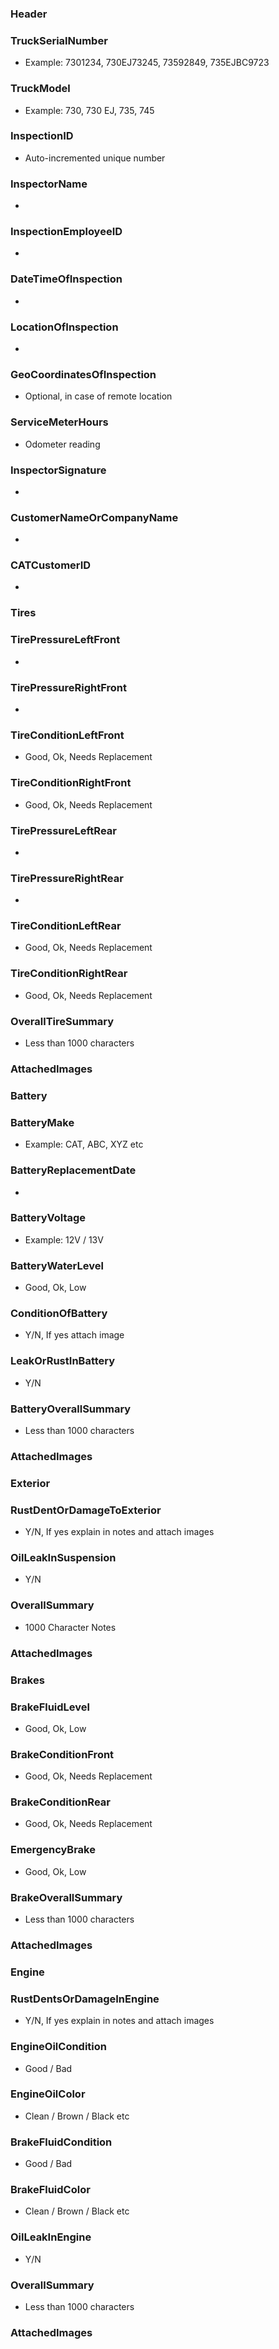 ### Header
### TruckSerialNumber
- Example: 7301234, 730EJ73245, 73592849, 735EJBC9723
### TruckModel
- Example: 730, 730 EJ, 735, 745
### InspectionID
- Auto-incremented unique number
### InspectorName
- 
### InspectionEmployeeID
- 
### DateTimeOfInspection
- 
### LocationOfInspection
- 
### GeoCoordinatesOfInspection
- Optional, in case of remote location
### ServiceMeterHours
- Odometer reading
### InspectorSignature
- 
### CustomerNameOrCompanyName
- 
### CATCustomerID
- 
### Tires
### TirePressureLeftFront
- 
### TirePressureRightFront
- 
### TireConditionLeftFront
- Good, Ok, Needs Replacement
### TireConditionRightFront
- Good, Ok, Needs Replacement
### TirePressureLeftRear
- 
### TirePressureRightRear
- 
### TireConditionLeftRear
- Good, Ok, Needs Replacement
### TireConditionRightRear
- Good, Ok, Needs Replacement
### OverallTireSummary
- Less than 1000 characters
### AttachedImages
### Battery
### BatteryMake
- Example: CAT, ABC, XYZ etc
### BatteryReplacementDate
- 
### BatteryVoltage
- Example: 12V / 13V
### BatteryWaterLevel
- Good, Ok, Low
### ConditionOfBattery
- Y/N, If yes attach image
### LeakOrRustInBattery
- Y/N
### BatteryOverallSummary
- Less than 1000 characters
### AttachedImages
### Exterior
### RustDentOrDamageToExterior
- Y/N, If yes explain in notes and attach images
### OilLeakInSuspension
- Y/N
### OverallSummary
- 1000 Character Notes
### AttachedImages
### Brakes
### BrakeFluidLevel
- Good, Ok, Low
### BrakeConditionFront
- Good, Ok, Needs Replacement
### BrakeConditionRear
- Good, Ok, Needs Replacement
### EmergencyBrake
- Good, Ok, Low
### BrakeOverallSummary
- Less than 1000 characters
### AttachedImages
### Engine
### RustDentsOrDamageInEngine
- Y/N, If yes explain in notes and attach images
### EngineOilCondition
- Good / Bad
### EngineOilColor
- Clean / Brown / Black etc
### BrakeFluidCondition
- Good / Bad
### BrakeFluidColor
- Clean / Brown / Black etc
### OilLeakInEngine
- Y/N
### OverallSummary
- Less than 1000 characters
### AttachedImages
